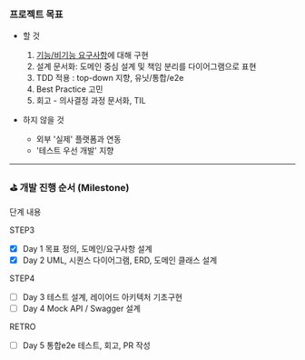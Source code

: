 ### 프로젝트 목표

- 할 것

  1. [기능/비기능 요구사항](docs/00_Requirements.md)에 대해 구현
  2. 설계 문서화: 도메인 중심 설계 및 책임 분리를 다이어그램으로 표현
  3. TDD 적용 : top-down 지향, 유닛/통합/e2e
  4. Best Practice 고민
  5. 회고 - 의사결정 과정 문서화, TIL

- 하지 않을 것

  - 외부 '실제' 플랫폼과 연동
  - '테스트 우선 개발' 지향

---

### ⛳ 개발 진행 순서 (Milestone)

단계 내용

STEP3

- [x] Day 1 목표 정의, 도메인/요구사항 설계
- [x] Day 2 UML, 시퀀스 다이어그램, ERD, 도메인 클래스 설계

STEP4

- [ ] Day 3 테스트 설계, 레이어드 아키텍처 기초구현
- [ ] Day 4 Mock API / Swagger 설계

RETRO

- [ ] Day 5 통합e2e 테스트, 회고, PR 작성
